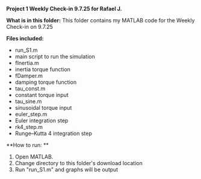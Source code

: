 **Project 1 Weekly Check-in 9.7.25 for Rafael J.**

**What is in this folder:**
This folder contains my MATLAB code for the Weekly Check-in on 9.7.25

**Files included:**
- run_S1.m
-   main script to run the simulation
- fInertia.m
-   inertia torque function
- fDamper.m
-   damping torque function
- tau_const.m
-   constant torque input
- tau_sine.m
-   sinusoidal torque input
- euler_step.m
-   Euler integration step
- rk4_step.m
-   Runge–Kutta 4 integration step

**How to run: **
1. Open MATLAB.
2. Change directory to this folder's download location
3. Run "run_S1.m" and graphs will be output
